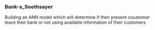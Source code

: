 ### Bank-s_Soothsayer
Building an ANN model which will determine if their present coustomer leave their bank or not using available information of their customers 
